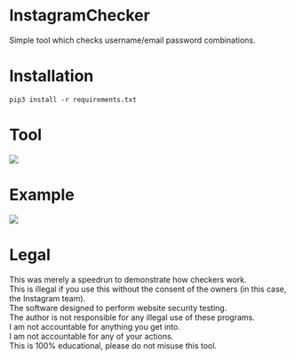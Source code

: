 # InstagramChecker
 Simple tool which checks username/email password combinations.

# Installation
```
pip3 install -r requirements.txt
``` 
 
# Tool
![](https://i.ibb.co/sKKH0SB/instagram-checker-tool.png)

# Example
![](https://i.ibb.co/q5jSJDL/instagram-checker-example.png)

  
# Legal
 This was merely a speedrun to demonstrate how checkers work.<br/>
 This is illegal if you use this without the consent of the owners (in this case, the Instagram team).<br/>
 The software designed to perform website security testing.<br/>
 The author is not responsible for any illegal use of these programs.<br/>
 I am not accountable for anything you get into.<br/>
 I am not accountable for any of your actions.<br/>
 This is 100% educational, please do not misuse this tool.